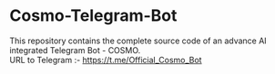 # Cosmo-Telegram-Bot
This repository contains the complete source code of an advance AI integrated Telegram Bot - COSMO.        
URL to Telegram :- https://t.me/Official_Cosmo_Bot
